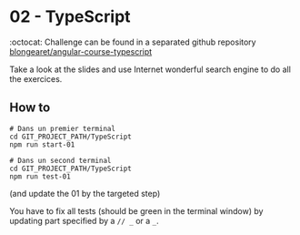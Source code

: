 # 02 - TypeScript

:octocat: Challenge can be found in a separated github repository [blongearet/angular-course-typescript](https://github.com/blongearet/angular-course-typescript)

Take a look at the slides and use Internet wonderful search engine to do all the exercices.

## How to

```
# Dans un premier terminal
cd GIT_PROJECT_PATH/TypeScript
npm run start-01

# Dans un second terminal
cd GIT_PROJECT_PATH/TypeScript
npm run test-01
```

(and update the 01 by the targeted step)

You have to fix all tests (should be green in the terminal window) by updating part specified by a `// _` or a `_`.